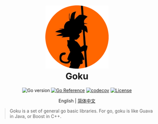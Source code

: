 <div align=center>
<h1>
<img src="./logo.png" width="200" height="200"/>
<br/>
Goku
</h1>

![Go version](https://img.shields.io/badge/go-%3E%3Dv1.18-9cf)
[![Go Reference](https://pkg.go.dev/badge/github.com/three-body/goku.svg)](https://pkg.go.dev/github.com/three-body/goku)
[![codecov](https://codecov.io/github/three-body/goku/branch/main/graph/badge.svg?token=UY9FJ1ROTK)](https://codecov.io/github/three-body/goku)
[![License](https://img.shields.io/badge/License-Apache_2.0-blue.svg)](https://github.com/three-body/goku/blob/main/LICENSE)

English | [简体中文](./README_zh-CN.md)

</div>

> Goku is a set of general go basic libraries. For go, goku is like Guava in Java, or Boost in C++.